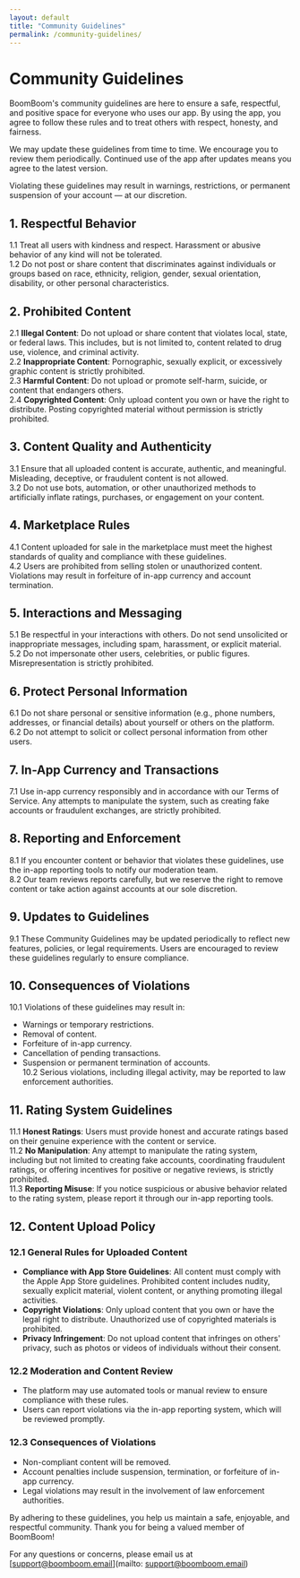 ```yaml
---
layout: default
title: "Community Guidelines"
permalink: /community-guidelines/
---
```


# Community Guidelines

BoomBoom's community guidelines are here to ensure a safe, respectful, and positive space for everyone who uses our app. By using the app, you agree to follow these rules and to treat others with respect, honesty, and fairness.

We may update these guidelines from time to time. We encourage you to review them periodically. Continued use of the app after updates means you agree to the latest version.

Violating these guidelines may result in warnings, restrictions, or permanent suspension of your account — at our discretion.

## 1. Respectful Behavior
1.1 Treat all users with kindness and respect. Harassment or abusive behavior of any kind will not be tolerated.  
1.2 Do not post or share content that discriminates against individuals or groups based on race, ethnicity, religion, gender, sexual orientation, disability, or other personal characteristics.  

## 2. Prohibited Content
2.1 **Illegal Content**: Do not upload or share content that violates local, state, or federal laws. This includes, but is not limited to, content related to drug use, violence, and criminal activity.  
2.2 **Inappropriate Content**: Pornographic, sexually explicit, or excessively graphic content is strictly prohibited.  
2.3 **Harmful Content**: Do not upload or promote self-harm, suicide, or content that endangers others.  
2.4 **Copyrighted Content**: Only upload content you own or have the right to distribute. Posting copyrighted material without permission is strictly prohibited.  

## 3. Content Quality and Authenticity
3.1 Ensure that all uploaded content is accurate, authentic, and meaningful. Misleading, deceptive, or fraudulent content is not allowed.  
3.2 Do not use bots, automation, or other unauthorized methods to artificially inflate ratings, purchases, or engagement on your content.  

## 4. Marketplace Rules
4.1 Content uploaded for sale in the marketplace must meet the highest standards of quality and compliance with these guidelines.  
4.2 Users are prohibited from selling stolen or unauthorized content. Violations may result in forfeiture of in-app currency and account termination.  

## 5. Interactions and Messaging
5.1 Be respectful in your interactions with others. Do not send unsolicited or inappropriate messages, including spam, harassment, or explicit material.  
5.2 Do not impersonate other users, celebrities, or public figures. Misrepresentation is strictly prohibited.  

## 6. Protect Personal Information
6.1 Do not share personal or sensitive information (e.g., phone numbers, addresses, or financial details) about yourself or others on the platform.  
6.2 Do not attempt to solicit or collect personal information from other users.  

## 7. In-App Currency and Transactions
7.1 Use in-app currency responsibly and in accordance with our Terms of Service. Any attempts to manipulate the system, such as creating fake accounts or fraudulent exchanges, are strictly prohibited.  

## 8. Reporting and Enforcement
8.1 If you encounter content or behavior that violates these guidelines, use the in-app reporting tools to notify our moderation team.  
8.2 Our team reviews reports carefully, but we reserve the right to remove content or take action against accounts at our sole discretion.  

## 9. Updates to Guidelines
9.1 These Community Guidelines may be updated periodically to reflect new features, policies, or legal requirements. Users are encouraged to review these guidelines regularly to ensure compliance.  

## 10. Consequences of Violations
10.1 Violations of these guidelines may result in:  
  - Warnings or temporary restrictions.  
  - Removal of content.  
  - Forfeiture of in-app currency.  
  - Cancellation of pending transactions.
  - Suspension or permanent termination of accounts.  
10.2 Serious violations, including illegal activity, may be reported to law enforcement authorities.  

## 11. Rating System Guidelines
11.1 **Honest Ratings**: Users must provide honest and accurate ratings based on their genuine experience with the content or service.  
11.2 **No Manipulation**: Any attempt to manipulate the rating system, including but not limited to creating fake accounts, coordinating fraudulent ratings, or offering incentives for positive or negative reviews, is strictly prohibited.  
11.3 **Reporting Misuse**: If you notice suspicious or abusive behavior related to the rating system, please report it through our in-app reporting tools.  

## 12. Content Upload Policy
### 12.1 General Rules for Uploaded Content  
- **Compliance with App Store Guidelines**: All content must comply with the Apple App Store guidelines. Prohibited content includes nudity, sexually explicit material, violent content, or anything promoting illegal activities.  
- **Copyright Violations**: Only upload content that you own or have the legal right to distribute. Unauthorized use of copyrighted materials is prohibited.  
- **Privacy Infringement**: Do not upload content that infringes on others' privacy, such as photos or videos of individuals without their consent.  

### 12.2 Moderation and Content Review  
- The platform may use automated tools or manual review to ensure compliance with these rules.  
- Users can report violations via the in-app reporting system, which will be reviewed promptly.  

### 12.3 Consequences of Violations  
- Non-compliant content will be removed.  
- Account penalties include suspension, termination, or forfeiture of in-app currency.  
- Legal violations may result in the involvement of law enforcement authorities.  

By adhering to these guidelines, you help us maintain a safe, enjoyable, and respectful community. Thank you for being a valued member of BoomBoom!

For any questions or concerns, please email us at [support@boomboom.email](mailto: support@boomboom.email)
